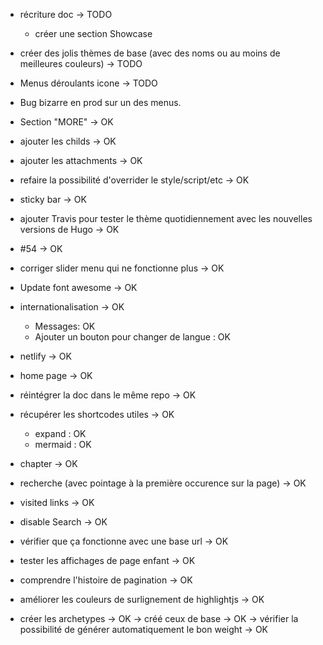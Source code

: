 - récriture doc -> TODO
    - créer une section Showcase
- créer des jolis thèmes de base (avec des noms ou au moins de meilleures couleurs) -> TODO
- Menus déroulants icone -> TODO
- Bug bizarre en prod sur un des menus.

- Section "MORE" -> OK
- ajouter les childs -> OK
- ajouter les attachments -> OK
- refaire la possibilité d'overrider le style/script/etc -> OK
- sticky bar -> OK
- ajouter Travis pour tester le thème quotidiennement avec les nouvelles versions de Hugo -> OK
- #54 -> OK
- corriger slider menu qui ne fonctionne plus -> OK
- Update font awesome -> OK
- internationalisation -> OK
    - Messages: OK
    - Ajouter un bouton pour changer de langue : OK
- netlify -> OK
- home page -> OK
- réintégrer la doc dans le même repo -> OK
- récupérer les shortcodes utiles -> OK
    - expand : OK
    - mermaid : OK
- chapter -> OK
- recherche (avec pointage à la première occurence sur la page) -> OK
- visited links -> OK
- disable Search -> OK
- vérifier que ça fonctionne avec une base url -> OK
- tester les affichages de page enfant -> OK
- comprendre l'histoire de pagination -> OK
- améliorer les couleurs de surlignement de highlightjs -> OK
- créer les archetypes -> OK
    -> créé ceux de base -> OK
    -> vérifier la possibilité de générer automatiquement le bon weight -> OK
